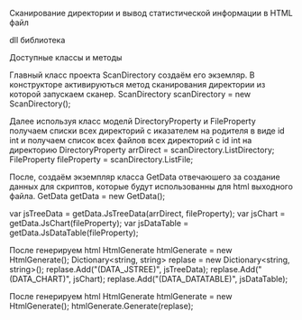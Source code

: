Сканирование директории и вывод статистической информации в HTML файл

dll библиотека

Доступные классы и методы

Главный класс проекта ScanDirectory создаём его экземляр.
В конструкторе активируються метод сканирования директории из которой запускаем сканер.
ScanDirectory scanDirectory = new ScanDirectory();

Далее используя класс моделй DirectoryProperty и FileProperty
получаем списки всех директорий с иказателем на родителя в виде id int
и получаем список всех файлов всех директорий с id int на директорию
DirectoryProperty arrDirect = scanDirectory.ListDirectory;
FileProperty fileProperty = scanDirectory.ListFile;

После, создаём экземпляр класса GetData отвечаюшего за создание данных для скриптов,
которые будут использованны для html выходного файла.
GetData getData = new GetData();

 var jsTreeData = getData.JsTreeData(arrDirect, fileProperty);
 var jsChart = getData.JsChart(fileProperty);
 var jsDataTable = getData.JsDataTable(fileProperty);

После генерируем html
                HtmlGenerate htmlGenerate = new HtmlGenerate();
                Dictionary<string, string> replase = new Dictionary<string, string>();
                replase.Add("(DATA_JSTREE)", jsTreeData);
                replase.Add("(DATA_CHART)", jsChart);
                replase.Add("(DATA_DATATABLE)", jsDataTable);
                
После генерируем html
HtmlGenerate htmlGenerate = new HtmlGenerate();
 htmlGenerate.Generate(replase);
